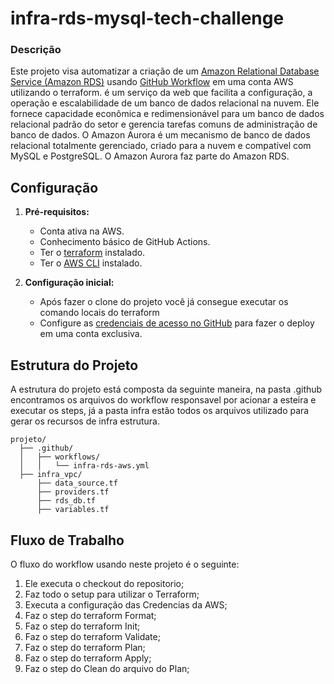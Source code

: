 # infra-rds-mysql-tech-challenge


### Descrição
Este projeto visa automatizar a criação de um [Amazon Relational Database Service (Amazon RDS)](https://aws.amazon.com/pt/rds/) usando [GitHub Workflow](https://docs.github.com/pt/actions) em uma conta AWS utilizando o terraform. 
 é um serviço da web que facilita a configuração, a operação e escalabilidade de um banco de dados relacional na nuvem. Ele fornece capacidade econômica e redimensionável para um banco de dados relacional padrão do setor e gerencia tarefas comuns de administração de banco de dados. O Amazon Aurora é um mecanismo de banco de dados relacional totalmente gerenciado, criado para a nuvem e compatível com MySQL e PostgreSQL. O Amazon Aurora faz parte do Amazon RDS.
## Configuração

1. **Pré-requisitos:**
    - Conta ativa na AWS.
    - Conhecimento básico de GitHub Actions.
    - Ter o [terraform](https://developer.hashicorp.com/terraform/downloads) instalado.
    - Ter o [AWS CLI](https://aws.amazon.com/pt/cli/) instalado.
  
2. **Configuração inicial:**
    - Após fazer o clone do projeto você já consegue executar os comando locais do terraform
    - Configure as [credenciais de acesso no GitHub](https://docs.github.com/pt/actions/security-guides/using-secrets-in-github-actions) para fazer o deploy em uma conta exclusiva.
  
## Estrutura do Projeto

A estrutura do projeto está composta da seguinte maneira, na pasta .github encontramos os arquivos do workflow responsavel por acionar a esteira e executar os steps, já a pasta infra estão todos os arquivos utilizado para gerar os recursos de infra estrutura. 

```
projeto/
  ├── .github/
  │   ├── workflows/
  │   │   └── infra-rds-aws.yml
  ├── infra_vpc/
      ├── data_source.tf
      ├── providers.tf
      ├── rds_db.tf
      ├── variables.tf      
```
## Fluxo de Trabalho

O fluxo do workflow usando neste projeto é o seguinte:

1. Ele executa o checkout do repositorio;
2. Faz todo o setup para utilizar o Terraform;
3. Executa a configuração das Credencias da AWS;
4. Faz o step do terraform Format;
5. Faz o step do terraform Init;
6. Faz o step do terraform Validate;
7. Faz o step do terraform Plan;
8. Faz o step do terraform Apply;
9. Faz o step do Clean do arquivo do Plan;